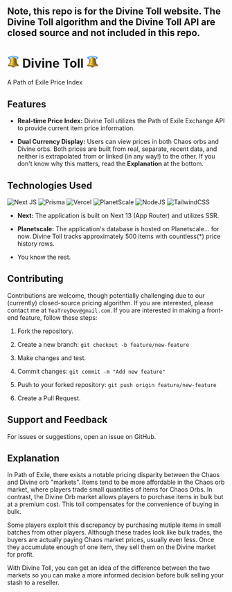 ## Note, this repo is for the Divine Toll website. The Divine Toll algorithm and the Divine Toll API are closed source and not included in this repo.

# <span><img src="./public/images/medbell.png" alt="drawing" style="height: 1em"/> Divine Toll <img src="./public/images/medbell.png" alt="drawing" style="height: 1em"/></span>

A Path of Exile Price Index

## Features

- **Real-time Price Index:** Divine Toll utilizes the Path of Exile Exchange API to provide current item price information.

- **Dual Currency Display:** Users can view prices in both Chaos orbs and Divine orbs. Both prices are built from real, separate, recent data, and neither is extrapolated from or linked (in any way!) to the other. If you don't know why this matters, read the **Explanation** at the bottom.

## Technologies Used
![Next JS](https://img.shields.io/badge/Next-black?style=for-the-badge&logo=next.js&logoColor=white) ![Prisma](https://img.shields.io/badge/Prisma-3982CE?style=for-the-badge&logo=Prisma&logoColor=white) ![Vercel](https://img.shields.io/badge/vercel-%23000000.svg?style=for-the-badge&logo=vercel&logoColor=white) ![PlanetScale](https://img.shields.io/badge/planetscale-%23000000.svg?style=for-the-badge&logo=planetscale&logoColor=white) ![NodeJS](https://img.shields.io/badge/node.js-6DA55F?style=for-the-badge&logo=node.js&logoColor=white) ![TailwindCSS](https://img.shields.io/badge/tailwindcss-%2338B2AC.svg?style=for-the-badge&logo=tailwind-css&logoColor=white)

- **Next:** The application is built on Next 13 (App Router) and utilizes SSR.

- **Planetscale:** The application's database is hosted on Planetscale... for now. Divine Toll tracks approximately 500 items with countless(*) price history rows.
- You know the rest.

## Contributing

Contributions are welcome, though potentially challenging due to our (currently) closed-source pricing algorithm. If you are interested, please contact me at `TeaTreyDev@gmail.com`.
If you are interested in making a front-end feature, follow these steps:

1. Fork the repository.

2. Create a new branch: `git checkout -b feature/new-feature`

3. Make changes and test.

4. Commit changes: `git commit -m "Add new feature"`

5. Push to your forked repository: `git push origin feature/new-feature`

6. Create a Pull Request.

## Support and Feedback

For issues or suggestions, open an issue on GitHub.

## Explanation

In Path of Exile, there exists a notable pricing disparity between the Chaos and Divine orb "markets". Items tend to be more affordable in the Chaos orb market, where players trade small quantities of items for Chaos Orbs. In contrast, the Divine Orb market allows players to purchase items in bulk but at a premium cost. This toll compensates for the convenience of buying in bulk.

Some players exploit this discrepancy by purchasing mutiple items in small batches from other players. Although these trades look like bulk trades, the buyers are actually paying Chaos market prices, usually even less. Once they accumulate enough of one item, they sell them on the Divine market for profit.

With Divine Toll, you can get an idea of the difference between the two markets so you can make a more informed decision before bulk selling your stash to a reseller. 
